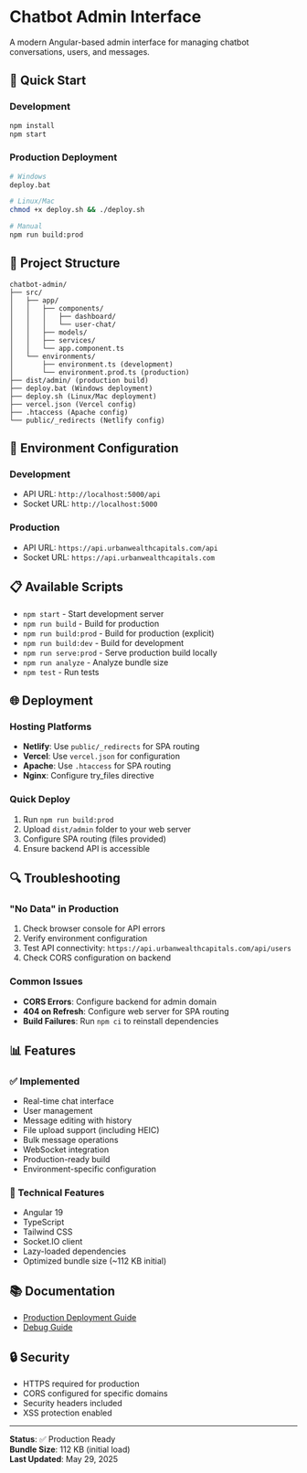 # Chatbot Admin Interface

A modern Angular-based admin interface for managing chatbot conversations, users, and messages.

## 🚀 Quick Start

### Development
```bash
npm install
npm start
```

### Production Deployment
```bash
# Windows
deploy.bat

# Linux/Mac
chmod +x deploy.sh && ./deploy.sh

# Manual
npm run build:prod
```

## 📁 Project Structure

```
chatbot-admin/
├── src/
│   ├── app/
│   │   ├── components/
│   │   │   ├── dashboard/
│   │   │   └── user-chat/
│   │   ├── models/
│   │   ├── services/
│   │   └── app.component.ts
│   └── environments/
│       ├── environment.ts (development)
│       └── environment.prod.ts (production)
├── dist/admin/ (production build)
├── deploy.bat (Windows deployment)
├── deploy.sh (Linux/Mac deployment)
├── vercel.json (Vercel config)
├── .htaccess (Apache config)
└── public/_redirects (Netlify config)
```

## 🔧 Environment Configuration

### Development
- API URL: `http://localhost:5000/api`
- Socket URL: `http://localhost:5000`

### Production
- API URL: `https://api.urbanwealthcapitals.com/api`
- Socket URL: `https://api.urbanwealthcapitals.com`

## 📋 Available Scripts

- `npm start` - Start development server
- `npm run build` - Build for production
- `npm run build:prod` - Build for production (explicit)
- `npm run build:dev` - Build for development
- `npm run serve:prod` - Serve production build locally
- `npm run analyze` - Analyze bundle size
- `npm test` - Run tests

## 🌐 Deployment

### Hosting Platforms
- **Netlify**: Use `public/_redirects` for SPA routing
- **Vercel**: Use `vercel.json` for configuration
- **Apache**: Use `.htaccess` for SPA routing
- **Nginx**: Configure try_files directive

### Quick Deploy
1. Run `npm run build:prod`
2. Upload `dist/admin` folder to your web server
3. Configure SPA routing (files provided)
4. Ensure backend API is accessible

## 🔍 Troubleshooting

### "No Data" in Production
1. Check browser console for API errors
2. Verify environment configuration
3. Test API connectivity: `https://api.urbanwealthcapitals.com/api/users`
4. Check CORS configuration on backend

### Common Issues
- **CORS Errors**: Configure backend for admin domain
- **404 on Refresh**: Configure web server for SPA routing
- **Build Failures**: Run `npm ci` to reinstall dependencies

## 📊 Features

### ✅ Implemented
- Real-time chat interface
- User management
- Message editing with history
- File upload support (including HEIC)
- Bulk message operations
- WebSocket integration
- Production-ready build
- Environment-specific configuration

### 🔧 Technical Features
- Angular 19
- TypeScript
- Tailwind CSS
- Socket.IO client
- Lazy-loaded dependencies
- Optimized bundle size (~112 KB initial)

## 📚 Documentation

- [Production Deployment Guide](PRODUCTION_DEPLOYMENT.md)
- [Debug Guide](PRODUCTION_DEBUG_GUIDE.md)

## 🔒 Security

- HTTPS required for production
- CORS configured for specific domains
- Security headers included
- XSS protection enabled

---

**Status**: ✅ Production Ready  
**Bundle Size**: 112 KB (initial load)  
**Last Updated**: May 29, 2025
